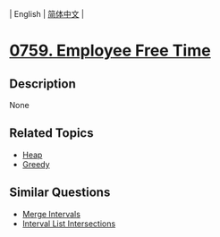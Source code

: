 
| English | [简体中文](README.md) |
# [0759. Employee Free Time](https://leetcode-cn.com/problems/employee-free-time/)
## Description
None
## Related Topics
- [Heap](https://leetcode-cn.com/tag/heap)
- [Greedy](https://leetcode-cn.com/tag/greedy)
## Similar Questions
- [Merge Intervals](../merge-intervals/README_EN.md)
- [Interval List Intersections](../interval-list-intersections/README_EN.md)
